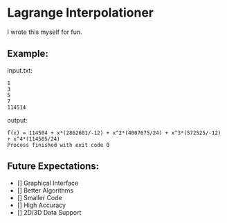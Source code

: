 # Lagrange Interpolationer
I wrote this myself for fun.
## Example:
input.txt:
```text
1
3
5
7
114514
```
output:
```text
f(x) = 114504 + x*(2862601/-12) + x^2*(4007675/24) + x^3*(572525/-12) + x^4*(114505/24)
Process finished with exit code 0
```

## Future Expectations:
- [] Graphical Interface
- [] Better Algorithms
- [] Smaller Code
- [] High Accuracy
- [] 2D/3D Data Support